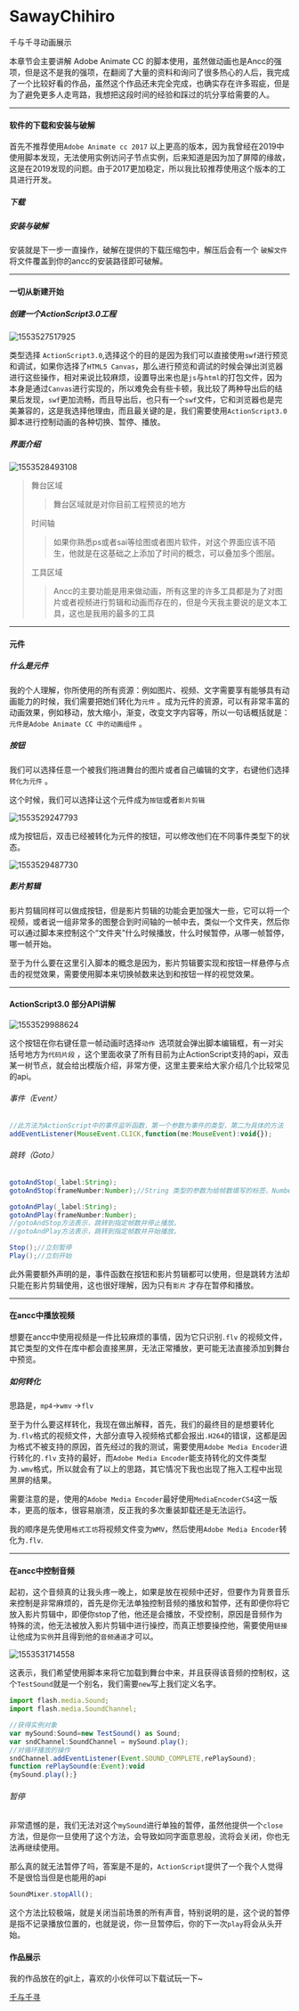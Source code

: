 # SawayChihiro
千与千寻动画展示

本章节会主要讲解 Adobe Animate CC 的脚本使用，虽然做动画也是Ancc的强项，但是这不是我的强项，在翻阅了大量的资料和询问了很多热心的人后，我完成了一个比较好看的作品，虽然这个作品还未完全完成，也确实存在许多瑕疵，但是为了避免更多人走弯路，我想把这段时间的经验和踩过的坑分享给需要的人。

----

#### 软件的下载和安装与破解

首先不推荐使用`Adobe Animate cc 2017` 以上更高的版本，因为我曾经在2019中使用脚本发现，无法使用实例访问子节点实例，后来知道是因为加了屏障的缘故，这是在2019发现的问题。由于2017更加稳定，所以我比较推荐使用这个版本的工具进行开发。

##### 下载

[2017 下载地址]: 链接：https://pan.baidu.com/s/1OlNeoG8eZKqTZaqiGA2N6w	"ddzm"

##### 安装与破解

安装就是下一步一直操作，破解在提供的下载压缩包中，解压后会有一个 `破解文件` 将文件覆盖到你的ancc的安装路径即可破解。 

----

#### 一切从新建开始

##### 创建一个ActionScript3.0工程

![1553527517925](C:\Users\99405\AppData\Roaming\Typora\typora-user-images\1553527517925.png)

类型选择 `ActionScript3.0`,选择这个的目的是因为我们可以直接使用`swf`进行预览和调试，如果你选择了`HTML5 Canvas`，那么进行预览和调试的时候会弹出浏览器进行这些操作，相对来说比较麻烦，设置导出来也是`js`与`html`的打包文件，因为本身是通过`Canvas`进行实现的，所以难免会有些卡顿，我比较了两种导出后的结果后发现，`swf`更加流畅，而且导出后，也只有一个`swf`文件，它和浏览器也是完美兼容的，这是我选择他理由，而且最关键的是，我们需要使用`ActionScript3.0`脚本进行控制动画的各种切换、暂停、播放。

##### 界面介绍

![1553528493108](C:\Users\99405\AppData\Roaming\Typora\typora-user-images\1553528493108.png)

> 舞台区域
>
> > 舞台区域就是对你目前工程预览的地方
>
> 时间轴	    
>
> > 如果你熟悉ps或者sai等绘图或者图片软件，对这个界面应该不陌生，他就是在这基础之上添加了时间的概念，可以叠加多个图层。
>
> 工具区域
>
> > Ancc的主要功能是用来做动画，所有这里的许多工具都是为了对图片或者视频进行剪辑和动画而存在的，但是今天我主要说的是文本工具，这也是我用的最多的工具



----

#### 元件

##### 什么是元件

我的个人理解，你所使用的所有资源：例如图片、视频、文字需要享有能够具有动画能力的时候，我们需要把她们转化为`元件` 。成为元件的资源，可以有非常丰富的动画效果，例如移动，放大缩小，渐变，改变文字内容等，所以一句话概括就是： `元件是Adobe Animate CC 中的动画组件` 。

##### 按钮

我们可以选择任意一个被我们拖进舞台的图片或者自己编辑的文字，右键他们选择`转化为元件` 。

这个时候，我们可以选择让这个元件成为`按钮`或者`影片剪辑` 

![1553529247793](C:\Users\99405\AppData\Roaming\Typora\typora-user-images\1553529247793.png)

成为按钮后，双击已经被转化为元件的按钮，可以修改他们在不同事件类型下的状态。

![1553529487730](C:\Users\99405\AppData\Roaming\Typora\typora-user-images\1553529487730.png)

##### 影片剪辑

影片剪辑同样可以做成按钮，但是影片剪辑的功能会更加强大一些，它可以将一个视频，或者说一组非常多的图整合到时间轴的一帧中去，类似一个文件夹，然后你可以通过脚本来控制这个“文件夹”什么时候播放，什么时候暂停，从哪一帧暂停，哪一帧开始。

 至于为什么要在这里引入脚本的概念是因为，影片剪辑要实现和按钮一样悬停与点击的视觉效果，需要使用脚本来切换帧数来达到和按钮一样的视觉效果。



----



#### ActionScript3.0 部分API讲解

![1553529988624](C:\Users\99405\AppData\Roaming\Typora\typora-user-images\1553529988624.png)

这个按钮在你右键任意一帧动画时选择`动作 `选项就会弹出脚本编辑框，有一对尖括号地方为`代码片段` ，这个里面收录了所有目前为止ActionScript支持的api，双击某一树节点，就会给出模版介绍，非常方便，这里主要来给大家介绍几个比较常见的api。

###### 事件（Event）

```javascript
//此方法为ActionScript中的事件监听函数，第一个参数为事件的类型，第二为具体的方法
addEventListener(MouseEvent.CLICK,function(me:MouseEvent):void{});
```

###### 跳转（Goto）

```java
gotoAndStop(_label:String);
gotoAndStop(frameNumber:Number);//String 类型的参数为给帧数填写的标签，Number参数为具体帧数

gotoAndPlay(_label:String);
gotoAndPlay(frameNumber:Number);
//gotoAndStop方法表示，跳转到指定帧数并停止播放。
//gotoAndPlay方法表示，跳转到指定帧数并开始播放。

Stop();//立刻暂停
Play();//立刻开始
```

此外需要额外声明的是，事件函数在按钮和影片剪辑都可以使用，但是跳转方法却只能在影片剪辑使用，这也很好理解，因为只有`影片` 才存在暂停和播放。



----



#### 在ancc中播放视频

想要在ancc中使用视频是一件比较麻烦的事情，因为它只识别`.flv` 的视频文件，其它类型的文件在库中都会直接黑屏，无法正常播放，更可能无法直接添加到舞台中预览。

##### 如何转化

思路是，`mp4`->`wmv` ->`flv`

至于为什么要这样转化，我现在做出解释，首先，我们的最终目的是想要转化为`.flv`格式的视频文件，大部分直导入视频格式都会报出`.H264`的错误，这都是因为格式不被支持的原因，首先经过的我的测试，需要使用`Adobe Media Encoder`进行转化的`.flv` 支持的最好，而`Adobe Media Encoder`能支持转化的文件类型为`.wmv`格式，所以就会有了以上的思路，其它情况下我也出现了拖入工程中出现黑屏的结果。

需要注意的是，使用的`Adobe Media Encoder`最好使用`MediaEncoderCS4`这一版本，更高的版本，很容易崩溃，反正我的多次重装卸载还是无法运行。

我的顺序是先使用`格式工坊`将视频文件变为`WMV`，然后使用`Adobe Media Encoder`转化为`.flv`.

[MediaEncoderCS4]: 链接：https://pan.baidu.com/s/1hblpZI8ezoxQCLlU4rZjcA	"ayc4"



----



#### 在ancc中控制音频

起初，这个音频真的让我头疼一晚上，如果是放在视频中还好，但要作为背景音乐来控制是非常麻烦的，首先是你无法单独控制音频的播放和暂停，还有即便你将它放入影片剪辑中，即便你stop了他，他还是会播放，不受控制，原因是音频作为特殊的流，他无法被放入影片剪辑中进行操控，而真正想要操控他，需要使用`链接`让他成为`实例`并且得到他的`音频通道`才可以。

![1553531714558](C:\Users\99405\AppData\Roaming\Typora\typora-user-images\1553531714558.png)

这表示，我们希望使用脚本来将它加载到舞台中来，并且获得该音频的控制权，这个`TestSound`就是一个别名，我们需要`new`写上我们定义名字。

```javascript
import flash.media.Sound;
import flash.media.SoundChannel;

//获得实例对象
var mySound:Sound=new TestSound() as Sound;
var sndChannel:SoundChannel = mySound.play();
//对循环播放的操作
sndChannel.addEventListener(Event.SOUND_COMPLETE,rePlaySound);
function rePlaySound(e:Event):void
{mySound.play();}
```

###### 暂停

非常遗憾的是，我们无法对这个`mySound`进行单独的暂停，虽然他提供一个`close`方法，但是你一旦使用了这个方法，会导致如同字面意思般，流将会关闭，你也无法再继续使用。

那么真的就无法暂停了吗，答案是不是的，`ActionScript`提供了一个我个人觉得不是很恰当但是也能用的api

```javascript
SoundMixer.stopAll();
```

这个方法比较极端，就是关闭当前场景的所有声音，特别说明的是，这个说的暂停是指不记录播放位置的，也就是说，你一旦暂停后，你的下一次`play`将会从头开始。

#### 作品展示

我的作品放在的git上，喜欢的小伙伴可以下载试玩一下~

[千与千寻](https://github.com/PopCandier/SawayChihiro.git)








